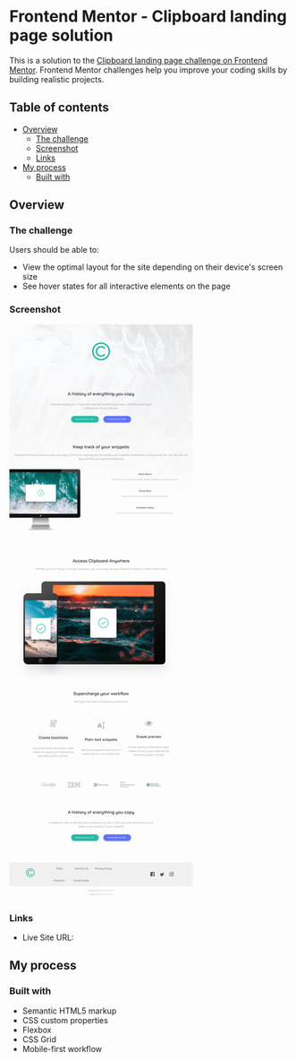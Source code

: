 # Frontend Mentor - Clipboard landing page solution

This is a solution to the [Clipboard landing page challenge on Frontend Mentor](https://www.frontendmentor.io/challenges/clipboard-landing-page-5cc9bccd6c4c91111378ecb9). Frontend Mentor challenges help you improve your coding skills by building realistic projects. 

## Table of contents

- [Overview](#overview)
  - [The challenge](#the-challenge)
  - [Screenshot](#screenshot)
  - [Links](#links)
- [My process](#my-process)
  - [Built with](#built-with)


## Overview

### The challenge

Users should be able to:

- View the optimal layout for the site depending on their device's screen size
- See hover states for all interactive elements on the page

### Screenshot

![captura de la pagina cargada](/captura.png)

### Links

- Live Site URL: [](https://jovial-kepler-0c6112.netlify.app/)

## My process

### Built with

- Semantic HTML5 markup
- CSS custom properties
- Flexbox
- CSS Grid
- Mobile-first workflow


